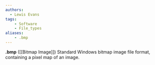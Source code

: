 ```yaml
---
authors:
  - Lewis Evans
tags:
    - Software
    - File_types
aliases:
    - .bmp
---
```

**.bmp** ([[Bitmap Image]]) Standard Windows bitmap image file format, containing a pixel map of an image.
